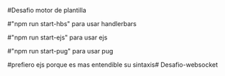 #Desafio motor de plantilla

#"npm run start-hbs" para usar handlerbars

#"npm run start-ejs" para usar ejs

#"npm run start-pug" para usar pug

#prefiero ejs porque es mas entendible su sintaxis# Desafio-websocket
